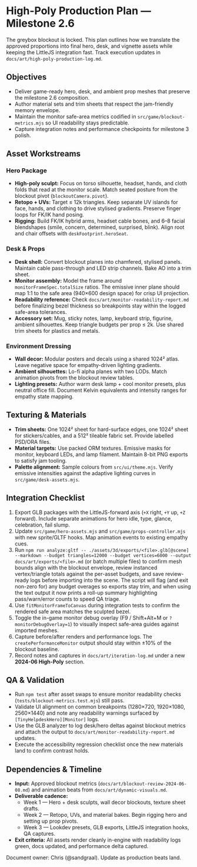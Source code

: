# High-Poly Production Plan — Milestone 2.6

The greybox blockout is locked. This plan outlines how we translate the approved proportions into final hero, desk, and vignette assets while keeping the LittleJS integration fast. Track execution updates in `docs/art/high-poly-production-log.md`.

## Objectives
- Deliver game-ready hero, desk, and ambient prop meshes that preserve the milestone 2.6 composition.
- Author material sets and trim sheets that respect the jam-friendly memory envelope.
- Maintain the monitor safe-area metrics codified in `src/game/blockout-metrics.mjs` so UI readability stays predictable.
- Capture integration notes and performance checkpoints for milestone 3 polish.

## Asset Workstreams

### Hero Package
- **High-poly sculpt:** Focus on torso silhouette, headset, hands, and cloth folds that read at the monitor scale. Match seated posture from the blockout pivot (`blockoutCamera.pivot`).
- **Retopo + UVs:** Target ≤ 12k triangles. Keep separate UV islands for face, hands, and clothing to drive stylised gradients. Preserve finger loops for FK/IK hand posing.
- **Rigging:** Build FK/IK hybrid arms, headset cable bones, and 6–8 facial blendshapes (smile, concern, determined, surprised, blink). Align root and chair offsets with `deskFootprint.heroSeat`.

### Desk & Props
- **Desk shell:** Convert blockout planes into chamfered, stylised panels. Maintain cable pass-through and LED strip channels. Bake AO into a trim sheet.
- **Monitor assembly:** Model the frame around `monitorFrameSpec.totalSize` ratios. The emissive inner plane should map 1:1 to the safe area (940×600 design space) for crisp UI projection.
- **Readability reference:** Check `docs/art/monitor-readability-report.md` before finalizing bezel thickness so breakpoints stay within the logged safe-area tolerances.
- **Accessory set:** Mug, sticky notes, lamp, keyboard strip, figurine, ambient silhouettes. Keep triangle budgets per prop ≤ 2k. Use shared trim sheets for plastics and metals.

### Environment Dressing
- **Wall decor:** Modular posters and decals using a shared 1024² atlas. Leave negative space for empathy-driven lighting gradients.
- **Ambient silhouettes:** Lo-fi alpha planes with two LODs. Match animation pivots from the blockout review tables.
- **Lighting presets:** Author warm desk lamp + cool monitor presets, plus neutral office fill. Document Kelvin equivalents and intensity ranges for empathy state mapping.

## Texturing & Materials
- **Trim sheets:** One 1024² sheet for hard-surface edges, one 1024² sheet for stickers/cables, and a 512² tileable fabric set. Provide labelled PSD/ORA files.
- **Material targets:** Use packed ORM textures. Emissive masks for monitor, keyboard LEDs, and lamp filament. Maintain 8-bit PNG exports to satisfy jam tooling.
- **Palette alignment:** Sample colours from `src/ui/theme.mjs`. Verify emissive intensities against the adaptive lighting curves in `src/game/desk-assets.mjs`.

## Integration Checklist
1. Export GLB packages with the LittleJS-forward axis (`+X` right, `+Y` up, `+Z` forward). Include separate animations for hero idle, type, glance, celebration, fail slump.
2. Update `src/game/hero-assets.mjs` and `src/game/props-controller.mjs` with new sprite/GLTF hooks. Map animation events to existing empathy cues.
3. Run `npm run analyze:gltf -- ./assets/3d/exports/<file>.glb[@scene] --markdown --budget triangles=12000 --budget vertices=6000 --output docs/art/exports/<file>.md` (or batch multiple files) to confirm mesh bounds align with the blockout envelope, review instanced vertex/triangle totals against the per-asset budgets, and save review-ready logs before importing into the scene. The script will flag (and exit non-zero for) any budget overages so exports stay trim, and when using the text output it now prints a roll-up summary highlighting pass/warn/error counts to speed QA triage.
4. Use `fitMonitorFrameToCanvas` during integration tests to confirm the rendered safe area matches the sculpted bezel.
5. Toggle the in-game monitor debug overlay (F9 / Shift+Alt+M or `?monitorDebugOverlay=1`) to visually inspect safe-area guides against imported meshes.
6. Capture before/after renders and performance logs. The `createPerformanceMonitor` output should stay within ±10% of the blockout baseline.
7. Record notes and captures in `docs/art/iteration-log.md` under a new **2024-06 High-Poly** section.

## QA & Validation
- Run `npm test` after asset swaps to ensure monitor readability checks (`tests/blockout-metrics.test.mjs`) still pass.
- Validate UI alignment on common breakpoints (1280×720, 1920×1080, 2560×1440) and note any readability warnings surfaced by `[TinyHelpdeskHero][Monitor]` logs.
- Use the GLB analyzer to log desk/hero deltas against blockout metrics and attach the output to `docs/art/monitor-readability-report.md` updates.
- Execute the accessibility regression checklist once the new materials land to confirm contrast holds.

## Dependencies & Timeline
- **Input:** Approved blockout metrics (`docs/art/blockout-review-2024-06-08.md`) and animation beats from `docs/art/dynamic-visuals.md`.
- **Deliverable cadence:**
  - Week 1 — Hero + desk sculpts, wall decor blockouts, texture sheet drafts.
  - Week 2 — Retopo, UVs, and material bakes. Begin rigging hero and setting up prop pivots.
  - Week 3 — Lookdev presets, GLB exports, LittleJS integration hooks, QA captures.
- **Exit criteria:** All assets render cleanly in-engine with readability logs green, docs updated, and performance delta captured.

Document owner: Chris (@sandgraal). Update as production beats land.
